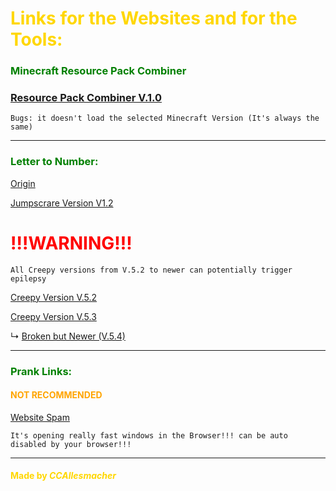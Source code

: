 # <font color="gold">Links for the Websites and for the Tools:</font>


### <font color="green">Minecraft Resource Pack Combiner</font>

### [Resource Pack Combiner V.1.0](https://ccallesmacher.github.io/Tools-Websites/Combiner/Combiner.html)

`Bugs: it doesn't load the selected Minecraft Version (It's always the same)`

---

### <font color="green">Letter to Number:</font>


[Origin](https://ccallesmacher.github.io/Tools-Websites/LettertoNumber/LettertoNumber.html)

[Jumpscrare Version V1.2](https://ccallesmacher.github.io/Tools-Websites/LettertoNumber/Lettertonumber.html)


# <font color="red">!!!WARNING!!!</font>


`All Creepy versions from V.5.2 to newer can potentially trigger epilepsy`

[Creepy Version V.5.2](https://ccallesmacher.github.io/Tools-Websites/LettertoNumber/save%20V.5.2/anti-virus.html)
   
[Creepy Version V.5.3](https://ccallesmacher.github.io/Tools-Websites/LettertoNumber/save%20V.5.3/anti-virus.html)

   ↳ [Broken but Newer (V.5.4)](https://ccallesmacher.github.io/Tools-Websites/LettertoNumber/save%20V.5.3/notgood/anti-virus.html)

---

### <font color="green">Prank Links:</font>

#### <font color="orange">NOT RECOMMENDED</font>

[Website Spam](https://ccallesmacher.github.io/Tools-Websites/Prank-Links/Window_Spam.html)

`It's opening really fast windows in the Browser!!! can be auto disabled by your browser!!!`



---

#### <font color="gold">Made by ___CCAllesmacher___</font>
